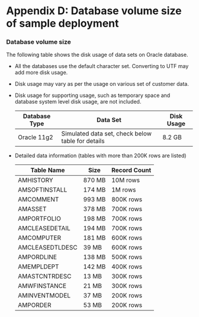 # Appendix D: Database volume size of sample deployment
### Database volume size
The following table shows the disk usage of data sets on Oracle database.

- All the databases use the default character set. Converting to UTF may add more disk usage.
- Disk usage may vary as per the usage on various set of customer data.
- Disk usage for supporting usage, such as temporary space and database system level disk usage, are not included.

    | Database Type                                     | Data Set                                                         | Disk Usage       |
    |---------------------------------------------------|------------------------------------------------------------------|------------------|
    | Oracle 11g2                                       | Simulated data set, check below table for details                | 8.2 GB           |

- Detailed data information (tables with more than 200K rows are listed)

    | Table Name      | Size   | Record Count |
    |-----------------|--------|--------------|
    | AMHISTORY       | 870 MB | 10M rows     |
    | AMSOFTINSTALL   | 174 MB | 1M rows      |
    | AMCOMMENT       | 993 MB | 800K rows    |
    | AMASSET         | 378 MB | 700K rows    |
    | AMPORTFOLIO     | 198 MB | 700K rows    |
    | AMCLEASEDETAIL  | 194 MB | 700K rows    |
    | AMCOMPUTER      | 181 MB | 600K rows    |
    | AMCLEASEDTLDESC | 39  MB | 600K rows    |
    | AMPORDLINE      | 138 MB | 500K rows    |
    | AMEMPLDEPT      | 142 MB | 400K rows    |
    | AMASTCNTRDESC   | 13  MB | 300K rows    |
    | AMWFINSTANCE    | 21  MB | 300K rows    |
    | AMINVENTMODEL   | 37  MB | 200K rows    |
    | AMPORDER        | 53  MB | 200K rows    |
